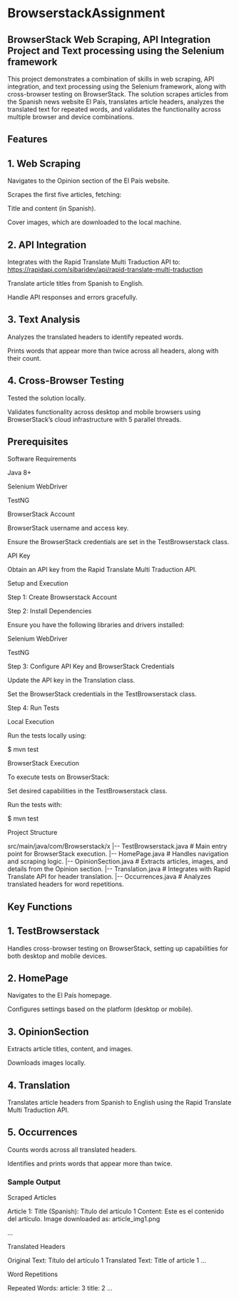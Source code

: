 # BrowserstackAssignment


## BrowserStack Web Scraping, API Integration Project and Text processing using the Selenium framework 

This project demonstrates a combination of skills in web scraping, API integration, and text processing using the Selenium framework, along with cross-browser testing on BrowserStack. The solution scrapes articles from the Spanish news website El País, translates article headers, analyzes the translated text for repeated words, and validates the functionality across multiple browser and device combinations.

## Features

## 1. Web Scraping

Navigates to the Opinion section of the El País website.

Scrapes the first five articles, fetching:

Title and content (in Spanish).

Cover images, which are downloaded to the local machine.

## 2. API Integration

Integrates with the Rapid Translate Multi Traduction API to:  https://rapidapi.com/sibaridev/api/rapid-translate-multi-traduction

Translate article titles from Spanish to English.

Handle API responses and errors gracefully.


## 3. Text Analysis

Analyzes the translated headers to identify repeated words.

Prints words that appear more than twice across all headers, along with their count.

## 4. Cross-Browser Testing

Tested the solution locally.

Validates functionality across desktop and mobile browsers using BrowserStack’s cloud infrastructure with 5 parallel threads.

## Prerequisites

Software Requirements

Java 8+

Selenium WebDriver

TestNG

BrowserStack Account

BrowserStack username and access key.

Ensure the BrowserStack credentials are set in the TestBrowserstack class.

API Key

Obtain an API key from the Rapid Translate Multi Traduction API.

Setup and Execution

Step 1: Create Browserstack Account

Step 2: Install Dependencies

Ensure you have the following libraries and drivers installed:

Selenium WebDriver

TestNG

Step 3: Configure API Key and BrowserStack Credentials

Update the API key in the Translation class.

Set the BrowserStack credentials in the TestBrowserstack class.

Step 4: Run Tests

Local Execution

Run the tests locally using:

$ mvn test

BrowserStack Execution

To execute tests on BrowserStack:

Set desired capabilities in the TestBrowserstack class.

Run the tests with:

$ mvn test

Project Structure

src/main/java/com/Browserstack/x
|-- TestBrowserstack.java    # Main entry point for BrowserStack execution.
|-- HomePage.java            # Handles navigation and scraping logic.
|-- OpinionSection.java      # Extracts articles, images, and details from the Opinion section.
|-- Translation.java         # Integrates with Rapid Translate API for header translation.
|-- Occurrences.java         # Analyzes translated headers for word repetitions.

## Key Functions

## 1. TestBrowserstack

Handles cross-browser testing on BrowserStack, setting up capabilities for both desktop and mobile devices.

## 2. HomePage

Navigates to the El País homepage.

Configures settings based on the platform (desktop or mobile).

## 3. OpinionSection

Extracts article titles, content, and images.

Downloads images locally.

## 4. Translation

Translates article headers from Spanish to English using the Rapid Translate Multi Traduction API.

## 5. Occurrences

Counts words across all translated headers.

Identifies and prints words that appear more than twice.

### Sample Output

Scraped Articles

Article 1:
Title (Spanish): Título del artículo 1
Content: Este es el contenido del artículo.
Image downloaded as: article_img1.png

...

Translated Headers

Original Text: Título del artículo 1
Translated Text: Title of article 1
...

Word Repetitions

Repeated Words:
article: 3
title: 2
...


